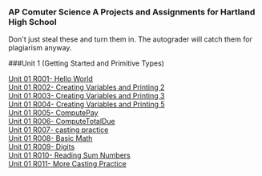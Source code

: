 ### AP Comuter Science A Projects and Assignments for Hartland High School

Don't just steal these and turn them in. The autograder will catch them for plagiarism anyway.


###Unit 1 (Getting Started and Primitive Types)

[Unit 01 R001- Hello World](https://github.com/natterbr21/AP_CSA/tree/main/Unit%201/Unit%2001%20R001-%20Hello%20World)<br>
[Unit 01 R002- Creating Variables and Printing 2](https://github.com/natterbr21/AP_CSA/tree/main/Unit%201/Unit%2001%20R002-%20Creating%20Variables%20and%20Printing%202)<br>
[Unit 01 R003- Creating Variables and Printing 3](https://github.com/natterbr21/AP_CSA/tree/main/Unit%201/Unit%2001%20R003-%20Creating%20Variables%20and%20Printing%203)<br>
[Unit 01 R004- Creating Variables and Printing 5](https://github.com/natterbr21/AP_CSA/tree/main/Unit%201/Unit%2001%20R004-%20Creating%20Variables%20and%20Printing%205)<br>
[Unit 01 R005- ComputePay](https://github.com/natterbr21/AP_CSA/tree/main/Unit%201/Unit%2001%20R005-%20ComputePay)<br>
[Unit 01 R006- ComputeTotalDue](https://github.com/natterbr21/AP_CSA/tree/main/Unit%201/Unit%2001%20R006-%20ComputeTotalDue)<br>
[Unit 01 R007- casting practice](https://github.com/natterbr21/AP_CSA/tree/main/Unit%201/Unit%2001%20R007-%20casting%20practice)<br>
[Unit 01 R008- Basic Math](https://github.com/natterbr21/AP_CSA/tree/main/Unit%201/Unit%2001%20R008-%20Basic%20Math)<br>
[Unit 01 R009- Digits](https://github.com/natterbr21/AP_CSA/tree/main/Unit%201/Unit%2001%20R009-%20Digits)<br>
[Unit 01 R010- Reading Sum Numbers
](https://github.com/natterbr21/AP_CSA/tree/main/Unit%201/Unit%2001%20R010-%20Reading%20Sum%20Numbers)<br>
[Unit 01 R011- More Casting Practice](https://github.com/natterbr21/AP_CSA/tree/main/Unit%201/Unit%2001%20R011-%20More%20Casting%20Practice)
